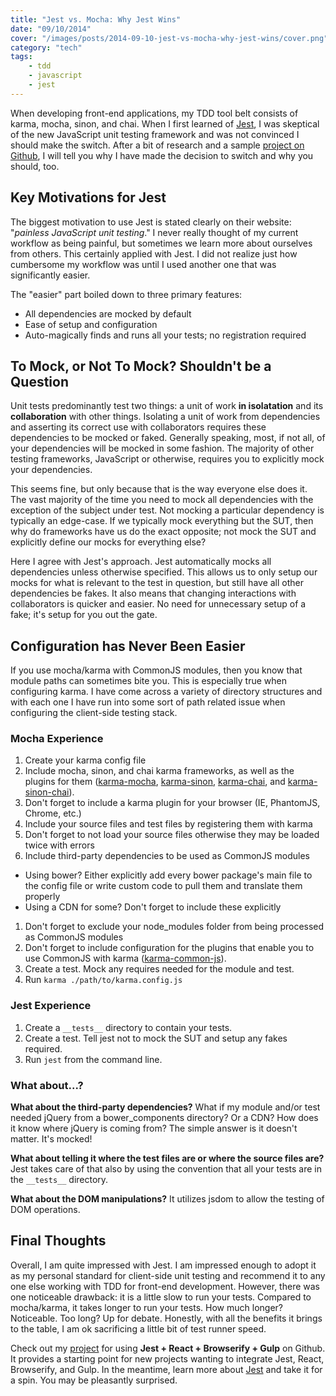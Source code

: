 ```yaml
---
title: "Jest vs. Mocha: Why Jest Wins"
date: "09/10/2014"
cover: "/images/posts/2014-09-10-jest-vs-mocha-why-jest-wins/cover.png"
category: "tech"
tags:
    - tdd
    - javascript
    - jest
---
```


When developing front-end applications, my TDD tool belt consists of karma, mocha, sinon, and chai. When I first learned of [Jest](http://facebook.github.io/jest), I was skeptical of the new JavaScript unit testing framework and was not convinced I should make the switch. After a bit of research and a sample [project on Github](https://github.com/andrew-codes/react-jest-browserify-gulp-bootstrap), I will tell you why I have made the decision to switch and why you should, too.

## Key Motivations for Jest

The biggest motivation to use Jest is stated clearly on their website: "*painless JavaScript unit testing*." I never really thought of my current workflow as being painful, but sometimes we learn more about ourselves from others. This certainly applied with Jest. I did not realize just how cumbersome my workflow was until I used another one that was significantly easier.

The "easier" part boiled down to three primary features:

- All dependencies are mocked by default
- Ease of setup and configuration
- Auto-magically finds and runs all your tests; no registration required

## To Mock, or Not To Mock? Shouldn't be a Question

Unit tests predominantly test two things: a unit of work **in isolatation** and its **collaboration** with other things. Isolating a unit of work from dependencies and asserting its correct use with collaborators requires these dependencies to be mocked or faked. Generally speaking, most, if not all, of your dependencies will be mocked in some fashion. The majority of other testing frameworks, JavaScript or otherwise, requires you to explicitly mock your dependencies.

This seems fine, but only because that is the way everyone else does it. The vast majority of the time you need to mock all dependencies with the exception of the subject under test. Not mocking a particular dependency is typically an edge-case. If we typically mock everything but the SUT, then why do frameworks have us do the exact opposite; not mock the SUT and explicitly define our mocks for everything else?

Here I agree with Jest's approach. Jest automatically mocks all dependencies unless otherwise specified. This allows us to only setup our mocks for what is relevant to the test in question, but still have all other dependencies be fakes. It also means that changing interactions with collaborators is quicker and easier. No need for unnecessary setup of a fake; it's setup for you out the gate.

## Configuration has Never Been Easier

If you use mocha/karma with CommonJS modules, then you know that module paths can sometimes bite you. This is especially true when configuring karma. I have come across a variety of directory structures and with each one I have run into some sort of path related issue when configuring the client-side testing stack.

### Mocha Experience

1. Create your karma config file
1. Include mocha, sinon, and chai karma frameworks, as well as the plugins for them ([karma-mocha](https://www.npmjs.org/package/karma-mocha), [karma-sinon](https://www.npmjs.org/package/karma-sinon), [karma-chai](https://www.npmjs.org/package/karma-chai), and [karma-sinon-chai](https://www.npmjs.org/package/karma-sinon-chai)).
1. Don't forget to include a karma plugin for your browser (IE, PhantomJS, Chrome, etc.)
1. Include your source files and test files by registering them with karma
1. Don't forget to not load your source files otherwise they may be loaded twice with errors
1. Include third-party dependencies to be used as CommonJS modules
  - Using bower? Either explicitly add every bower package's main file to the config file or write custom code to pull them and translate them properly
  - Using a CDN for some? Don't forget to include these explicitly
1. Don't forget to exclude your node_modules folder from being processed as CommonJS modules
1. Don't forget to include configuration for the plugins that enable you to use CommonJS with karma ([karma-common-js](https://www.npmjs.org/package/karma-commonjs)).
1. Create a test. Mock any requires needed for the module and test.
1. Run `karma ./path/to/karma.config.js`

### Jest Experience

1. Create a `__tests__` directory to contain your tests.
1. Create a test. Tell jest not to mock the SUT and setup any fakes required.
1. Run `jest` from the command line.

### What about...?
**What about the third-party dependencies?** What if my module and/or test needed jQuery from a bower_components directory? Or a CDN? How does it know where jQuery is coming from? The simple answer is it doesn't matter. It's mocked!

**What about telling it where the test files are or where the source files are?** Jest takes care of that also by using the convention that all your tests are in the `__tests__` directory.

**What about the DOM manipulations?** It utilizes jsdom to allow the testing of DOM operations.

## Final Thoughts

Overall, I am quite impressed with Jest. I am impressed enough to adopt it as my personal standard for client-side unit testing and recommend it to any one else working with TDD for front-end development. However, there was one noticeable drawback: it is a little slow to run your tests. Compared to mocha/karma, it takes longer to run your tests. How much longer? Noticeable. Too long? Up for debate. Honestly, with all the benefits it brings to the table, I am ok sacrificing a little bit of test runner speed.

Check out my [project](https://github.com/andrew-codes/react-jest-browserify-gulp-bootstrap) for using **Jest + React + Browserify + Gulp** on Github. It provides a starting point for new projects wanting to integrate Jest, React, Browserify, and Gulp. In the meantime, learn more about [Jest](http://facebook.github.io/jest) and take it for a spin. You may be pleasantly surprised.
